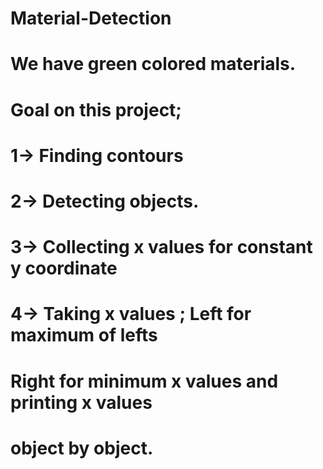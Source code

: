 # Material-Detection
# We have green colored materials.
# Goal on this project;
# 1-> Finding contours 
# 2-> Detecting objects.
# 3-> Collecting x values for constant y coordinate
# 4-> Taking x values ; Left for maximum of lefts
# Right for minimum x values and printing x values
# object by object.
